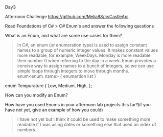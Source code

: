 Day3

Afternoon Challenge https://github.com/Melia88/csCastleApi

Read Foundations of C# > C# Enum's and answer the following questions

What is an Enum, and what are some use cases for them?
>In C#, an enum (or enumeration type) is used to assign constant names to a group of numeric integer values. It makes constant values more readable, for example, WeekDays. Monday is more readable then number 0 when referring to the day in a week.
Enum provides a concise way to assign names to a bunch of integers, so we can use simple loops through integers to move through months.
enum<enum_name>
{
  enumartion list
}

 
enum Tempurature
{
  Low,
  Medium,
  High,
};

How can you modify an Enum?
>

How have you used Enums in your afternoon lab projects this far?(if you have not yet, give an example of how you could)
> I have not yet but I think it could be used to make something more readable if I was using dates or something else that used an index of numbers.